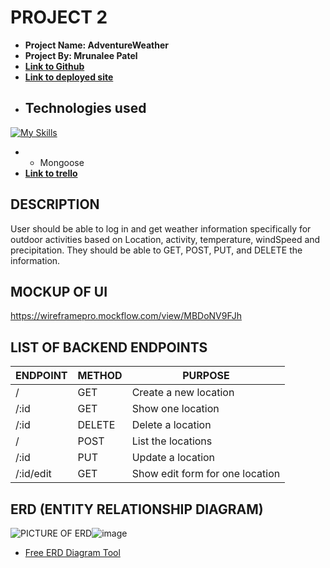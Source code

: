 # PROJECT 2

- **Project Name: AdventureWeather** 
- **Project By: Mrunalee Patel** 
- [**Link to Github**](https://github.com/mrunaleepatel/project2.git) 
- [**Link to deployed site**](https://project2-w4ca.onrender.com)
- ## Technologies used 
[![My Skills](https://skillicons.dev/icons?i=js,html,css,JavaScript,Express)](https://skillicons.dev)
- * Mongoose
- [**Link to trello**](https://trello.com/invite/b/P9hFu39O/ATTIa6432a50dcaed4a118a936cd3e3451298E675170/outdoor-weather-activity)

## DESCRIPTION

User should be able to log in and get weather information specifically for outdoor activities based on Location, activity, temperature, windSpeed and precipitation. They should be able to GET, POST, PUT, and DELETE the information. 

## MOCKUP OF UI 

https://wireframepro.mockflow.com/view/MBDoNV9FJh

## LIST OF BACKEND ENDPOINTS

| ENDPOINT | METHOD | PURPOSE |
|----------|--------|---------|
| / | GET | Create a new location  |
| /:id | GET | Show one location |
| /:id | DELETE | Delete a location |
| / | POST | List the locations |
| /:id | PUT | Update a location |
| /:id/edit | GET | Show edit form for one location |

## ERD (ENTITY RELATIONSHIP DIAGRAM)

![PICTURE OF ERD]()![image](https://github.com/mrunaleepatel/project2/assets/130593688/a8249b56-66a2-4c44-b291-7dbbde7c952f)


- [Free ERD Diagram Tool]()

